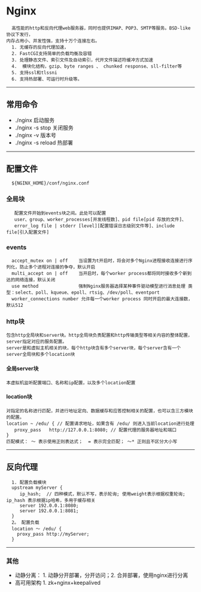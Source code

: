 # Nginx
```
  高性能的http和反向代理web服务器，同时也提供IMAP、POP3、SMTP等服务。BSD-like协议下发行，
内存占用小、并发性强，支持十万个连接左右。
  1. 无缓存的反向代理加速，
  2. FastCGI支持简单的负载均衡及容错
  3. 处理静态文件、索引文件及自动索引，代开文件描述符缓冲方式加速
  4.  模块化结构，gzip、byte ranges 、 chunked response、sll-filter等
  5. 支持ssl和tlssni
  6. 支持热部署、可运行时升级等。
```
---
## 常用命令
- ./nginx           启动服务
- ./nginx -s stop   关闭服务
- ./nginx -v        版本号
- ./nginx -s reload 热部署
---
## 配置文件
```
  ${NGINX_HOME}/conf/nginx.conf
```
### 全局块
```
   配置文件开始到events块之间。此处可以配置 
   user、group、worker_processes[并发线程数]、pid file[pid 存放的文件]、
   error_log file | stderr [level][配置错误日志级别文件等]、include file[引入配置文件]
```
### events
```
  accept_mutex on | off    当设置为t开启时，将会对多个Nginx进程接收连接进行序列化，防止多个进程对连接的争夺，默认开启
  multi_accept on | off    当开启时，每个worker process都将同时接收多个新到达的网络连接，默认关闭
  use method               强制Nginx服务器选择某种事件驱动模型进行消息处理 类型：select、poll、kqueue、epoll、rtsig、/dev/poll、eventport
  worker_connections number 允许每一个worker process 同时开启的最大连接数，默认512
```
### http块
```
包含http全局块和server块。http全局块负责配置和http传输类型等相关内容的整体配置，server指定对应的服务配置。
server是和虚拟主机相关的块，每个http块含有多个server块，每个server含有一个server全局块和多个location块
```
#### 全局server块
```
本虚拟机监听配置端口、名称和ip配置，以及多个location配置
```
#### location块
```
对指定的名称进行匹配，并进行地址定向、数据缓存和应答控制相关的配置，也可以含三方模块的配置。
location ~ /edu/ { // 配置请求地址，如果含有 /edu/ 则进入当前location进行处理
   proxy_pass   http://127.0.0.1:8080; // 配置代理的服务器地址和端口
}
匹配模式： ～ 表示使用正则表达式；  = 表示完全匹配； ～* 正则且不区分大小写
```
---
## 反向代理
```
  1. 配置负载模块
  upstream myServer {
     ip_hash;  // 四种模式，默认不写，表示轮询; 使用weight表示根据权重轮询; ip_hash 表示根据ip哈希，多用于缓存相关
     server 192.0.0.1:8080;
     server 192.0.0.1:8081;
  }
  2。 配置负载
  location ～ /edu/ {
    proxy_pass http://myServer;
  }
```
---
### 其他
- 动静分离： 1. 动静分开部署，分开访问；2. 合并部署，使用nginx进行分离
- 高可用架构 1. zk+nginx+keepalived



